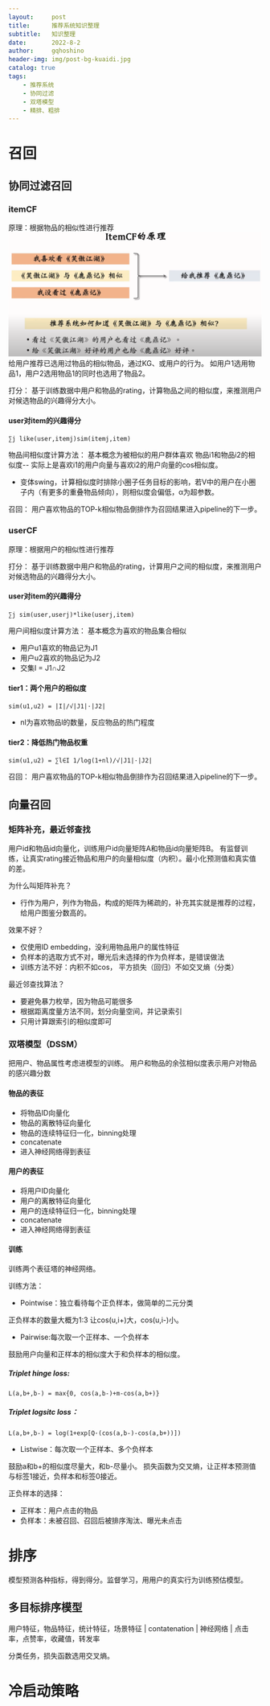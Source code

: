 ```yaml
---
layout:     post
title:      推荐系统知识整理
subtitle:   知识整理
date:       2022-8-2
author:     gqhoshino
header-img: img/post-bg-kuaidi.jpg
catalog: true
tags:
    - 推荐系统
    - 协同过滤
    - 双塔模型
    - 精排、粗排
---
```

# 召回

## 协同过滤召回

### itemCF
原理：根据物品的相似性进行推荐
![](https://raw.githubusercontent.com/gqh1995/figurebed/main/img/20220812112121.png)
给用户推荐已选用过物品的相似物品，通过KG、或用户的行为。
如用户1选用物品1，用户2选用物品1的同时也选用了物品2。

打分：
基于训练数据中用户和物品的rating，计算物品之间的相似度，来推测用户对候选物品的兴趣得分大小。
#### user对item的兴趣得分
    ∑j like(user,itemj)sim(itemj,item)

物品间相似度计算方法：
基本概念为被相似的用户群体喜欢
物品i1和物品i2的相似度--
实际上是喜欢i1的用户向量与喜欢i2的用户向量的cos相似度。
* 变体swing，计算相似度时排除小圈子任务目标的影响，若V中的用户在小圈子内（有更多的重叠物品倾向），则相似度会偏低，α为超参数。

召回：
用户喜欢物品的TOP-k相似物品倒排作为召回结果进入pipeline的下一步。

### userCF
原理：根据用户的相似性进行推荐

打分：
基于训练数据中用户和物品的rating，计算用户之间的相似度，来推测用户对候选物品的兴趣得分大小。 
#### user对item的兴趣得分
    ∑j sim(user,userj)*like(userj,item)

用户间相似度计算方法：
基本概念为喜欢的物品集合相似
* 用户u1喜欢的物品记为J1
* 用户u2喜欢的物品记为J2
* 交集I = J1∩J2
#### tier1：两个用户的相似度
    sim(u1,u2) = |I|/√|J1|·|J2|

* nl为喜欢物品l的数量，反应物品的热门程度
#### tier2：降低热门物品权重
    sim(u1,u2) = ∑l∈I 1/log(1+nl)/√|J1|·|J2|

召回：
用户喜欢物品的TOP-k相似物品倒排作为召回结果进入pipeline的下一步。

## 向量召回

### 矩阵补充，最近邻查找
用户id和物品id向量化，训练用户id向量矩阵A和物品id向量矩阵B。
有监督训练，让真实rating接近物品和用户的向量相似度（内积）。最小化预测值和真实值的差。

为什么叫矩阵补充？
* 行作为用户，列作为物品，构成的矩阵为稀疏的，补充其实就是推荐的过程，给用户图鉴分数高的。

效果不好？ 
* 仅使用ID embedding，没利用物品用户的属性特征
* 负样本的选取方式不对，曝光后未选择的作为负样本，是错误做法
* 训练方法不好：内积不如cos， 平方损失（回归）不如交叉熵（分类）

最近邻查找算法？
* 要避免暴力枚举，因为物品可能很多
* 根据距离度量方法不同，划分向量空间，并记录索引
* 只用计算跟索引的相似度即可

### 双塔模型（DSSM）
把用户、物品属性考虑进模型的训练。
用户和物品的余弦相似度表示用户对物品的感兴趣分数

#### 物品的表征
* 将物品ID向量化
* 物品的离散特征向量化
* 物品的连续特征归一化，binning处理
* concatenate
* 进入神经网络得到表征

#### 用户的表征
* 将用户ID向量化
* 用户的离散特征向量化
* 用户的连续特征归一化，binning处理
* concatenate
* 进入神经网络得到表征

#### 训练
训练两个表征塔的神经网络。

训练方法：
* Pointwise：独立看待每个正负样本，做简单的二元分类
  
正负样本的数量大概为1:3
让cos(u,i+)大，cos(u,i-)小。

* Pairwise:每次取一个正样本、一个负样本
  
鼓励用户向量和正样本的相似度大于和负样本的相似度。
##### Triplet hinge loss:
    L(a,b+,b-) = max{0, cos(a,b-)+m-cos(a,b+)}
##### Triplet logsitc loss：
    L(a,b+,b-) = log(1+exp[Q·(cos(a,b-)-cos(a,b+))])

* Listwise：每次取一个正样本、多个负样本

鼓励a和b+的相似度尽量大，和b-尽量小。
损失函数为交叉熵，让正样本预测值与标签1接近，负样本和标签0接近。

正负样本的选择：
* 正样本：用户点击的物品
* 负样本：未被召回、召回后被排序淘汰、曝光未点击

# 排序
模型预测各种指标，得到得分。监督学习，用用户的真实行为训练预估模型。
## 多目标排序模型
用户特征，物品特征，统计特征，场景特征
|
contatenation
|
神经网络
|
点击率，点赞率，收藏值，转发率

分类任务，损失函数选用交叉熵。



# 冷启动策略